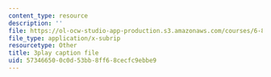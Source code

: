 ```yaml
---
content_type: resource
description: ''
file: https://ol-ocw-studio-app-production.s3.amazonaws.com/courses/6-832-underactuated-robotics-spring-2009/573466500c0d53bb8ff68cecfc9ebbe9_ufM3HLTZ47k.vtt
file_type: application/x-subrip
resourcetype: Other
title: 3play caption file
uid: 57346650-0c0d-53bb-8ff6-8cecfc9ebbe9
---
```

